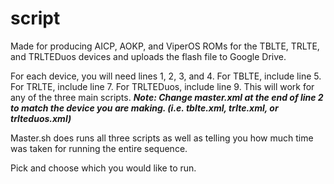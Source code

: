 # script

Made for producing AICP, AOKP, and ViperOS ROMs for the TBLTE, TRLTE, and TRLTEDuos devices and uploads the flash file to Google Drive.

For each device, you will need lines 1, 2, 3, and 4. For TBLTE, include line 5. For TRLTE, include line 7. For TRLTEDuos, include line 9.
This will work for any of the three main scripts.
***Note: Change master.xml at the end of line 2 to match the device you are making. (i.e. tblte.xml, trlte.xml, or trlteduos.xml)***

Master.sh does runs all three scripts as well as telling you how much time was taken for running the entire sequence.

Pick and choose which you would like to run.
